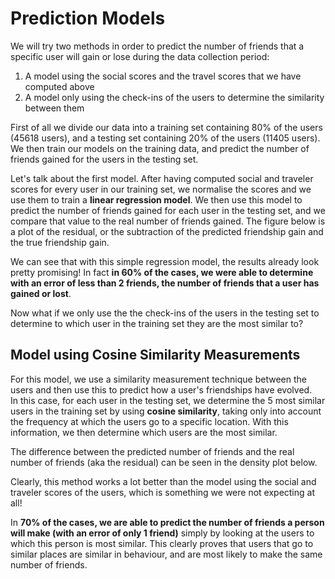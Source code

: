 # Prediction Models

We will try two methods in order to predict the number of friends that a specific user will gain or lose during the data collection period: 
1. A model using the social scores and the travel scores that we have computed above  
2. A model only using the check-ins of the users to determine the similarity between them

First of all we divide our data into a training set containing 80% of the users (45618 users), and a testing set containing 20% of the users (11405 users).  
We then train our models on the training data, and predict the number of friends gained for the users in the testing set.

Let's talk about the first model. After having computed social and traveler scores for every user in our training set, we normalise the scores and we use them to train a **linear regression model**. We then use this model to predict the number of friends gained for each user in the testing set, and we compare that value to the real number of friends gained. The figure below is a plot of the residual, or the subtraction of the predicted friendship gain and the true friendship gain.



<INSERT RESIDUAL GRAPH HERE>

We can see that with this simple regression model, the results already look pretty promising! In fact **in 60% of the cases, we were able to determine with an error of less than 2 friends, the number of friends that a user has gained or lost**. 

Now what if we only use the the check-ins of the users in the testing set to determine to which user in the training set they are the most similar to? 

## Model using Cosine Similarity Measurements

For this model, we use a similarity measurement technique between the users and then use this to predict how a user's friendships have evolved.  
In this case, for each user in the testing set, we determine the 5 most similar users in the training set by using **cosine similarity**, taking only into account the frequency at which the users go to a specific location. With this information, we then determine which users are the most similar. 

The difference between the predicted number of friends and the real number of friends (aka the residual) can be seen in the density plot below. 

<INSERT RESIDUAL GRAPH HERE>

Clearly, this method works a lot better than the model using the social and traveler scores of the users, which is something we were not expecting at all!  

In **70% of the cases, we are able to predict the number of friends a person will make (with an error of only 1 friend)** simply by looking at the users to which this person is most similar. This clearly proves that users that go to similar places are similar in behaviour, and are most likely to make the same number of friends. 



